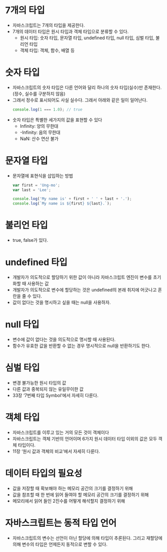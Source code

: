 # 7개의 타입

- 자바스크립트는 7개의 타입을 제공한다.
- 7개의 데이터 타입은 원시 타입과 객체 타입으로 분류할 수 있다.
  - 원시 타입: 숫자 타입, 문자열 타입, undefined 타입, null 타입, 심벌 타입, 불리언 타입
  - 객체 타입: 객체, 함수, 배열 등

# 숫자 타입

- 자바스크립트의 숫자 타입은 다른 언어와 달리 하나의 숫자 타입(실수)만 존재한다.(정수, 실수를 구분하지 않음)
- 그래서 정수로 표시되어도 사실 실수다. 그래서 아래와 같은 일이 일어난다.
  ```jsx
  console.log(1 === 1.0); // true
  ```
- 숫자 타입은 특별한 세가지의 값을 표현할 수 있다
  - Infinity: 양의 무한대
  - -Infinity: 음의 무한대
  - NaN: 산수 연산 불가

# 문자열 타입

- 문자열에 표현식을 삽입하는 방법
  ```jsx
  var first = 'Ung-mo';
  var last = 'Lee';

  console.log('My name is' + first + ' ' + last + '.');
  console.log(`My name is ${first} ${last}.`);
  ```

# 불리언 타입

- true, false가 있다.

# undefined 타입

- 개발자가 의도적으로 할당하기 위한 값이 아니라 자바스크립트 엔진이 변수를 초기화할 때 사용하는 값
- 개발자가 의도적으로 변수에 할당하는 것은 undefined의 본래 취지에 어긋나고 혼란을 줄 수 있다.
- 값이 없다는 것을 명시하고 싶을 때는 null을 사용하자.

# null 타입

- 변수에 값이 없다는 것을 의도적으로 명시할 때 사용된다.
- 함수가 유효한 값을 반환할 수 없는 경우 명시적으로 null을 반환하기도 한다.

# 심벌 타입

- 변경 불가능한 원시 타입의 값
- 다른 값과 중복되지 않는 유일무이한 값
- 33장 ‘7번째 타입 Symbol’에서 자세히 다룬다.

# 객체 타입

- 자바스크립트를 이루고 있는 거의 모든 것이 객체이다
- 자바스크립트는 객체 기반의 언어이며 6가지 원시 데이터 타입 이외의 값은 모두 객체 타입이다.
- 11장 ‘원시 값과 객체의 비교’에서 자세히 다룬다.

# 데이터 타입의 필요성

- 값을 저장할 때 확보해야 하는 메모리 공간의 크기를 결정하기 위해
- 값을 참조할 때 한 번에 읽어 들여야 할 메모리 공간의 크기를 결정하기 위해
- 메모리에서 읽어 들인 2진수를 어떻게 해석할지 결정하기 위해

# 자바스크립트는 동적 타입 언어

- 자바스크립트의 변수는 선언이 아닌 할당에 의해 타입이 추론된다. 그리고 재할당에 의해 변수의 타입은 언제든지 동적으로 변할 수 있다.
